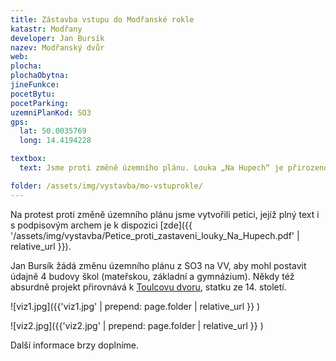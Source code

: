 ```yaml
---
title: Zástavba vstupu do Modřanské rokle
katastr: Modřany
developer: Jan Bursík
nazev: Modřanský dvůr
web:
plocha:
plochaObytna:
jineFunkce:
pocetBytu:
pocetParking:
uzemniPlanKod: SO3
gps:
  lat: 50.0035769
  long: 14.4194228

textbox:
  text: Jsme proti změně územního plánu. Louka „Na Hupech“ je přirozenou součást Modřanské rokle, což je přírodní památka a zároveň oddechové místo pro občany naší městské část. Zástavbou na louce by došlo k narušení prostředí celé Modřanské rokle a zároveň zastavění jedné z nejužívanějších travnatých ploch v Modřanech.

folder: /assets/img/vystavba/mo-vstuprokle/
---
```


Na protest proti změně územního plánu jsme vytvořili petici, jejíž plný text i s podpisovým archem je k dispozici [zde]({{ '/assets/img/vystavba/Petice_proti_zastaveni_louky_Na_Hupech.pdf' | relative_url }}).

Jan Bursík žádá změnu územního plánu z SO3 na VV, aby mohl postavit údajně 4 budovy škol (mateřskou, základní a gymnázium). Někdy též absurdně projekt přirovnává k [Toulcovu dvoru](http://www.toulcuvdvur.cz), statku ze 14. století.

![viz1.jpg]({{'viz1.jpg' | prepend: page.folder | relative_url }} )

![viz2.jpg]({{'viz2.jpg' | prepend: page.folder | relative_url }} )

Další informace brzy doplníme.
